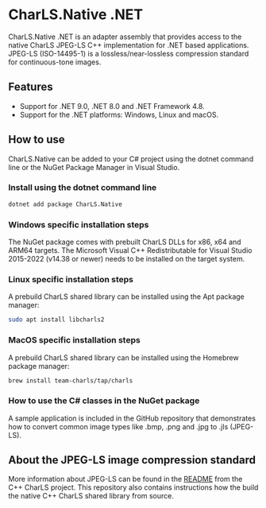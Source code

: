 
# CharLS.Native .NET

CharLS.Native .NET is an adapter assembly that provides access to the native CharLS JPEG-LS C++ implementation for .NET based applications.  
JPEG-LS (ISO-14495-1) is a lossless/near-lossless compression standard for continuous-tone images.

## Features

* Support for .NET 9.0, .NET 8.0 and .NET Framework 4.8.
* Support for the .NET platforms: Windows, Linux and macOS.

## How to use

CharLS.Native can be added to your C# project using the dotnet command line or the NuGet Package Manager in Visual Studio.

### Install using the dotnet command line

```bash
dotnet add package CharLS.Native
```

### Windows specific installation steps

The NuGet package comes with prebuilt CharLS DLLs for x86, x64 and ARM64 targets.
The Microsoft Visual C++ Redistributable for Visual Studio 2015-2022 (v14.38 or newer) needs to be installed on the target system.

### Linux specific installation steps

A prebuild CharLS shared library can be installed using the Apt package manager:

```bash
sudo apt install libcharls2
```

### MacOS specific installation steps

A prebuild CharLS shared library can be installed using the Homebrew package manager:

```bash
brew install team-charls/tap/charls
```

### How to use the C# classes in the NuGet package

A sample application is included in the GitHub repository that demonstrates how to convert common image types like .bmp, .png and .jpg to .jls (JPEG-LS).

## About the JPEG-LS image compression standard

More information about JPEG-LS can be found in the [README](https://github.com/team-charls/charls/blob/master/README.md) from the C++ CharLS project.
This repository also contains instructions how the build the native C++ CharLS shared library from source.
